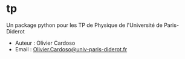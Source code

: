 # tp

Un package python pour les TP de Physique de l'Université de Paris-Diderot

- Auteur : Olivier Cardoso
- Email : Olivier.Cardoso@univ-paris-diderot.fr

